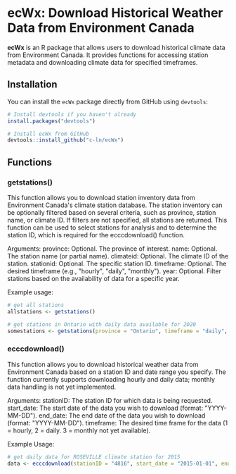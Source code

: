 # ecWx: Download Historical Weather Data from Environment Canada

**ecWx** is an R package that allows users to download historical climate data from Environment Canada.
It provides functions for accessing station metadata and downloading climate data for specified timeframes.

## Installation

You can install the `ecWx` package directly from GitHub using `devtools`:

```r
# Install devtools if you haven't already
install.packages("devtools")

# Install ecWx from GitHub
devtools::install_github("c-ln/ecWx")
```

## Functions

### getstations()
This function allows you to download station inventory data from Environment Canada's climate station database.
The station inventory can be optionally filtered based on several criteria, such as province, station name, or climate ID.
If filters are not specified, all stations are returned.
This function can be used to select stations for analysis and to determine the station ID, which is required for the ecccdownload() function.

Arguments:
province: Optional. The province of interest.
name: Optional. The station name (or partial name).
climateid: Optional. The climate ID of the station.
stationid: Optional. The specific station ID.
timeframe: Optional. The desired timeframe (e.g., "hourly", "daily", "monthly").
year: Optional. Filter stations based on the availability of data for a specific year.

Example usage:

```r
# get all stations
allstations <- getstations()

# get stations in Ontario with daily data available for 2020
somestations <- getstations(province = "Ontario", timeframe = "daily", year = "2020) 
```

### ecccdownload()
This function allows you to download historical weather data from Environment Canada based on a station ID and date range you specify.
The function currently supports downloading hourly and daily data; monthly data handling is not yet implemented.

Arguments:
stationID: The station ID for which data is being requested.
start_date: The start date of the data you wish to download (format: "YYYY-MM-DD").
end_date: The end date of the data you wish to download (format: "YYYY-MM-DD").
timeframe: The desired time frame for the data (1 = hourly, 2 = daily. 3 = monthly not yet available).

Example Usage:
```r
# get daily data for ROSEVILLE climate station for 2015
data <- ecccdownload(stationID = "4816", start_date = "2015-01-01", end_date = "2015-12-31", timeframe = 2)
```